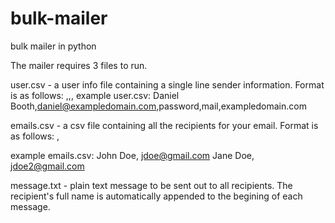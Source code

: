 bulk-mailer
===========

bulk mailer in python

The mailer requires 3 files to run.

user.csv - a user info file containing a single line sender information. Format is as follows:
<Full Name>,<SMTP email username>,<SMTP password>,<SMTP Server>
example user.csv:
Daniel Booth,daniel@exampledomain.com,password,mail,exampledomain.com

emails.csv - a csv file containing all the recipients for your email. Format is as follows:
<Recipient Full Name>,<Recipient email address>

example emails.csv:
John Doe, jdoe@gmail.com
Jane Doe, jdoe2@gmail.com

message.txt - plain text message to be sent out to all recipients. The recipient's full name is automatically appended to the begining of each message.